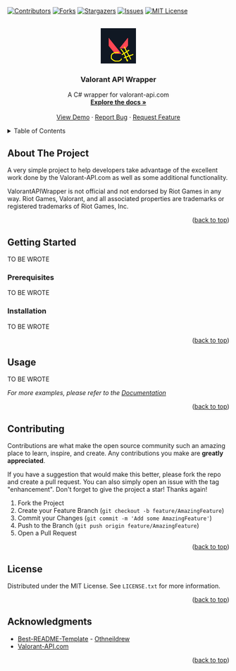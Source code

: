 <a name="readme-top"></a>

[![Contributors][contributors-shield]][contributors-url]
[![Forks][forks-shield]][forks-url]
[![Stargazers][stars-shield]][stars-url]
[![Issues][issues-shield]][issues-url]
[![MIT License][license-shield]][license-url]


<!-- PROJECT LOGO -->
<br />
<div align="center">
  <a href="https://github.com/CaptainQwerty/ValorantAPIWrapper">
    <img src="images/logo.png" alt="Logo" width="80" height="80">
  </a>

<h3 align="center">Valorant API Wrapper</h3>

  <p align="center">
    A C# wrapper for valorant-api.com
    <br />
    <a href="https://github.com/CaptainQwerty/ValorantAPIWrapper"><strong>Explore the docs »</strong></a>
    <br />
    <br />
    <a href="https://github.com/CaptainQwerty/ValorantAPIWrapper">View Demo</a>
    ·
    <a href="https://github.com/CaptainQwerty/ValorantAPIWrapper/issues">Report Bug</a>
    ·
    <a href="https://github.com/CaptainQwerty/ValorantAPIWrapper/issues">Request Feature</a>
  </p>
</div>



<!-- TABLE OF CONTENTS -->
<details>
  <summary>Table of Contents</summary>
  <ol>
    <li>
      <a href="#about-the-project">About The Project</a>
    </li>
    <li>
      <a href="#getting-started">Getting Started</a>
      <ul>
        <li><a href="#prerequisites">Prerequisites</a></li>
        <li><a href="#installation">Installation</a></li>
      </ul>
    </li>
    <li><a href="#usage">Usage</a></li>
    <li><a href="#roadmap">Roadmap</a></li>
    <li><a href="#contributing">Contributing</a></li>
    <li><a href="#license">License</a></li>
    <li><a href="#contact">Contact</a></li>
    <li><a href="#acknowledgments">Acknowledgments</a></li>
  </ol>
</details>


## About The Project

A very simple project to help developers take advantage of the excellent work done by the Valorant-API.com as well as some additional functionality.  

ValorantAPIWrapper is not official and not endorsed by Riot Games in any way.
Riot Games, Valorant, and all associated properties are trademarks or registered trademarks of Riot Games, Inc.

<p align="right">(<a href="#readme-top">back to top</a>)</p>

<!-- GETTING STARTED -->
## Getting Started

TO BE WROTE

### Prerequisites

TO BE WROTE

### Installation

TO BE WROTE

<p align="right">(<a href="#readme-top">back to top</a>)</p>



<!-- USAGE EXAMPLES -->
## Usage

TO BE WROTE

_For more examples, please refer to the [Documentation](https://example.com)_

<p align="right">(<a href="#readme-top">back to top</a>)</p>

<!-- CONTRIBUTING -->
## Contributing

Contributions are what make the open source community such an amazing place to learn, inspire, and create. Any contributions you make are **greatly appreciated**.

If you have a suggestion that would make this better, please fork the repo and create a pull request. You can also simply open an issue with the tag "enhancement".
Don't forget to give the project a star! Thanks again!

1. Fork the Project
2. Create your Feature Branch (`git checkout -b feature/AmazingFeature`)
3. Commit your Changes (`git commit -m 'Add some AmazingFeature'`)
4. Push to the Branch (`git push origin feature/AmazingFeature`)
5. Open a Pull Request

<p align="right">(<a href="#readme-top">back to top</a>)</p>

<!-- LICENSE -->
## License

Distributed under the MIT License. See `LICENSE.txt` for more information.

<p align="right">(<a href="#readme-top">back to top</a>)</p>

## Acknowledgments

* [Best-README-Template](https://github.com/othneildrew/Best-README-Template) - [Othneildrew](https://github.com/othneildrew/)
* [Valorant-API.com](https://valorant-api.com/)

<p align="right">(<a href="#readme-top">back to top</a>)</p>

<!-- MARKDOWN LINKS & IMAGES -->
<!-- https://www.markdownguide.org/basic-syntax/#reference-style-links -->
[contributors-shield]: https://img.shields.io/github/contributors/CaptainQwerty/ValorantAPIWrapper.svg?style=for-the-badge
[contributors-url]: https://github.com/CaptainQwerty/ValorantAPIWrapper/graphs/contributors
[forks-shield]: https://img.shields.io/github/forks/CaptainQwerty/ValorantAPIWrapper.svg?style=for-the-badge
[forks-url]: https://github.com/CaptainQwerty/ValorantAPIWrapper/network/members
[stars-shield]: https://img.shields.io/github/stars/CaptainQwerty/ValorantAPIWrapper.svg?style=for-the-badge
[stars-url]: https://github.com/CaptainQwerty/ValorantAPIWrapper/stargazers
[issues-shield]: https://img.shields.io/github/issues/CaptainQwerty/ValorantAPIWrapper.svg?style=for-the-badge
[issues-url]: https://github.com/CaptainQwerty/ValorantAPIWrapper/issues
[license-shield]: https://img.shields.io/github/license/CaptainQwerty/ValorantAPIWrapper.svg?style=for-the-badge
[license-url]: https://github.com/CaptainQwerty/ValorantAPIWrapper/blob/master/LICENSE.txt
[product-screenshot]: images/screenshot.png